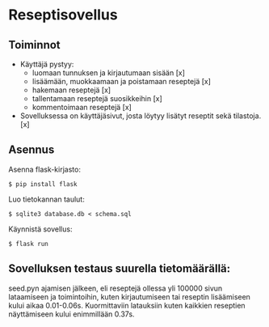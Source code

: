 # Reseptisovellus

## Toiminnot

* Käyttäjä pystyy: 
	- luomaan tunnuksen ja kirjautumaan sisään [x]
	- lisäämään, muokkaamaan ja poistamaan reseptejä [x]
	- hakemaan reseptejä [x]
	- tallentamaan reseptejä suosikkeihin [x]
	- kommentoimaan reseptejä [x]
* Sovelluksessa on käyttäjäsivut, josta löytyy lisätyt reseptit sekä tilastoja. [x]

## Asennus

Asenna flask-kirjasto:

```
$ pip install flask
```

Luo tietokannan taulut:

```
$ sqlite3 database.db < schema.sql
```

Käynnistä sovellus:

```
$ flask run
```

## Sovelluksen testaus suurella tietomäärällä:

seed.pyn ajamisen jälkeen, eli reseptejä ollessa yli 100000 sivun lataamiseen ja toimintoihin, kuten
kirjautumiseen tai reseptin lisäämiseen kului aikaa 0.01-0.06s. Kuormittaviin latauksiin kuten kaikkien 
reseptien näyttämiseen kului enimmillään 0.37s.
